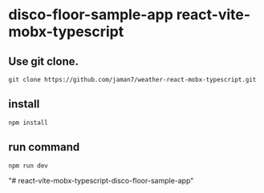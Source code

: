 # disco-floor-sample-app react-vite-mobx-typescript

## Use git clone.

```
git clone https://github.com/jaman7/weather-react-mobx-typescript.git
```

## install

```
npm install
```

## run command

```
npm run dev
```
"# react-vite-mobx-typescript-disco-floor-sample-app" 
